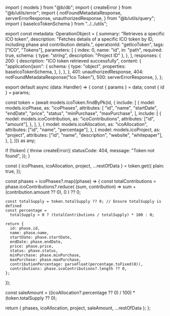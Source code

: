 import { models } from "@b/db";
import { createError } from "@b/utils/error";
import {
  notFoundMetadataResponse,
  serverErrorResponse,
  unauthorizedResponse,
} from "@b/utils/query";
import { baseIcoTokenSchema } from "../../utils";

export const metadata: OperationObject = {
  summary: "Retrieves a specific ICO token",
  description:
    "Fetches details of a specific ICO token by ID, including phase and contribution details.",
  operationId: "getIcoToken",
  tags: ["ICO", "Tokens"],
  parameters: [
    {
      index: 0,
      name: "id",
      in: "path",
      required: true,
      schema: { type: "string", description: "Project ID" },
    },
  ],
  responses: {
    200: {
      description: "ICO token retrieved successfully",
      content: {
        "application/json": {
          schema: {
            type: "object",
            properties: baseIcoTokenSchema,
          },
        },
      },
    },
    401: unauthorizedResponse,
    404: notFoundMetadataResponse("Ico Token"),
    500: serverErrorResponse,
  },
};

export default async (data: Handler) => {
  const { params } = data;
  const { id } = params;

  const token = (await models.icoToken.findByPk(id, {
    include: [
      {
        model: models.icoPhase,
        as: "icoPhases",
        attributes: [
          "id",
          "name",
          "startDate",
          "endDate",
          "price",
          "status",
          "minPurchase",
          "maxPurchase",
        ],
        include: [
          {
            model: models.icoContribution,
            as: "icoContributions",
            attributes: ["id", "amount"],
          },
        ],
      },
      {
        model: models.icoAllocation,
        as: "icoAllocation",
        attributes: ["id", "name", "percentage"],
      },
      {
        model: models.icoProject,
        as: "project",
        attributes: ["id", "name", "description", "website", "whitepaper"],
      },
    ],
  })) as any;

  if (!token) {
    throw createError({
      statusCode: 404,
      message: "Token not found",
    });
  }

  const { icoPhases, icoAllocation, project, ...restOfData } = token.get({
    plain: true,
  });

  const phases = icoPhases?.map((phase) => {
    const totalContributions =
      phase.icoContributions?.reduce(
        (sum, contribution) => sum + (contribution.amount ?? 0),
        0
      ) ?? 0;

    const totalSupply = token.totalSupply ?? 0; // Ensure totalSupply is defined
    const percentage =
      totalSupply > 0 ? (totalContributions / totalSupply) * 100 : 0;

    return {
      id: phase.id,
      name: phase.name,
      startDate: phase.startDate,
      endDate: phase.endDate,
      price: phase.price,
      status: phase.status,
      minPurchase: phase.minPurchase,
      maxPurchase: phase.maxPurchase,
      contributionPercentage: parseFloat(percentage.toFixed(8)),
      contributions: phase.icoContributions?.length ?? 0,
    };
  });

  const saleAmount =
    ((icoAllocation?.percentage ?? 0) / 100) * (token.totalSupply ?? 0);

  return { phases, icoAllocation, project, saleAmount, ...restOfData };
};
